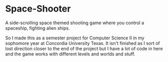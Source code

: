 # Space-Shooter
A side-scrolling space themed shooting game where you control a spaceship, fighting alien ships.

So I made this as a semester project for Computer Science II in my sophomore year at Concordia University Texas. It isn't finished as I sort of lost direction closer to the end of the project but I have a lot of code in here and the game works with different levels and worlds and stuff.
